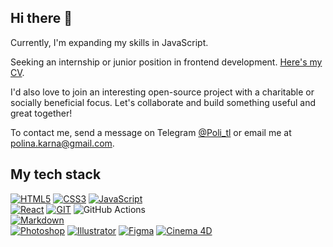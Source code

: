 ## Hi there 👋

Currently, I'm expanding my skills in JavaScript.

Seeking an internship or junior position in frontend development. [Here's my CV](https://cv.hexlet.io/ru/resumes/3895).

I'd also love to join an interesting open-source project with a charitable or socially beneficial focus. Let's collaborate and build something useful and great together!

To contact me, send a message on Telegram [@Poli_tl](https://t.me/Poli_tl) or email me at [polina.karna@gmail.com](mailto:polina.karna@gmail.com).

## My tech stack
[![HTML5](https://img.shields.io/badge/HTML5-E34F26?style=for-the-badge&logo=html5&logoColor=white)](https://developer.mozilla.org/en-US/docs/Web/HTML)
[![CSS3](https://img.shields.io/badge/CSS3-1572B6?style=for-the-badge&logo=css3&logoColor=white)](https://developer.mozilla.org/en-US/docs/Web/CSS)
[![JavaScript](https://img.shields.io/badge/JavaScript-F7DF1E?style=for-the-badge&logo=javascript&logoColor=black)](https://developer.mozilla.org/en-US/docs/Web/JavaScript)  
[![React](https://img.shields.io/badge/React-20232A?style=for-the-badge&logo=react&logoColor=61DAFB)](https://reactjs.org/)
[![GIT](https://img.shields.io/badge/GIT-E44C30?style=for-the-badge&logo=git&logoColor=white)](https://git-scm.com/)
![GitHub Actions](https://img.shields.io/badge/Github%20Actions-282a2e?style=for-the-badge&logo=githubactions&logoColor=367cfe)  
[![Markdown](https://img.shields.io/badge/Markdown-000000?style=for-the-badge&logo=markdown&logoColor=white)](https://www.markdownguide.org/)  
[![Photoshop](https://img.shields.io/badge/Photoshop-31A8FF?style=for-the-badge&logo=Adobe%20Photoshop&logoColor=black)](https://www.adobe.com/products/photoshop.html)
[![Illustrator](https://img.shields.io/badge/Illustrator-FF9A00?style=for-the-badge&logo=adobe%20illustrator&logoColor=white)](https://www.adobe.com/products/illustrator.html)
[![Figma](https://img.shields.io/badge/Figma-F24E1E?style=for-the-badge&logo=figma&logoColor=white)](https://www.figma.com/)
[![Cinema 4D](https://img.shields.io/badge/Cinema%204D-011A6A?logo=cinema4d&logoColor=fff&style=for-the-badge)](https://www.maxon.net/en/cinema-4d/)
